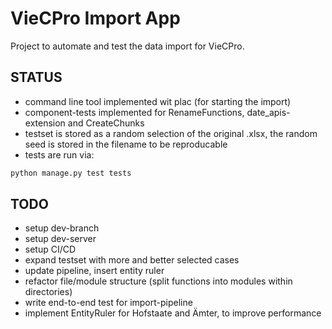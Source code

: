 # VieCPro Import App

Project to automate and test the data import for VieCPro.


## STATUS 

- command line tool implemented wit plac (for starting the import)
- component-tests implemented for RenameFunctions, date_apis-extension and
    CreateChunks
- testset is stored as a random selection of the original .xlsx, the random seed
    is stored in the filename to be reproducable
- tests are run via:

~~~bash 
python manage.py test tests
~~~

## TODO

- setup dev-branch 
- setup dev-server
- setup CI/CD
- expand testset with more and better selected cases
- update pipeline, insert entity ruler
- refactor file/module structure (split functions into modules within directories)
- write end-to-end test for import-pipeline
- implement EntityRuler for Hofstaate and Ämter, to improve performance
